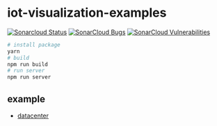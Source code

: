 # iot-visualization-examples
 [![Sonarcloud Status](https://sonarcloud.io/api/project_badges/measure?project=alwxkxk_iot-visualization-examples&metric=alert_status)](https://sonarcloud.io/dashboard?id=alwxkxk_iot-visualization-examples) 
 [![SonarCloud Bugs](https://sonarcloud.io/api/project_badges/measure?project=alwxkxk_iot-visualization-examples&metric=bugs)](https://sonarcloud.io/component_measures/metric/reliability_rating/list?id=alwxkxk_iot-visualization-examples)
 [![SonarCloud Vulnerabilities](https://sonarcloud.io/api/project_badges/measure?project=alwxkxk_iot-visualization-examples&metric=vulnerabilities)](https://sonarcloud.io/component_measures/metric/security_rating/list?id=alwxkxk_iot-visualization-examples)

```bash
# install package
yarn 
# build
npm run build
# run server
npm run server
```

## example
- [datacenter](https://alwxkxk.github.io/iot-visualization-examples)


